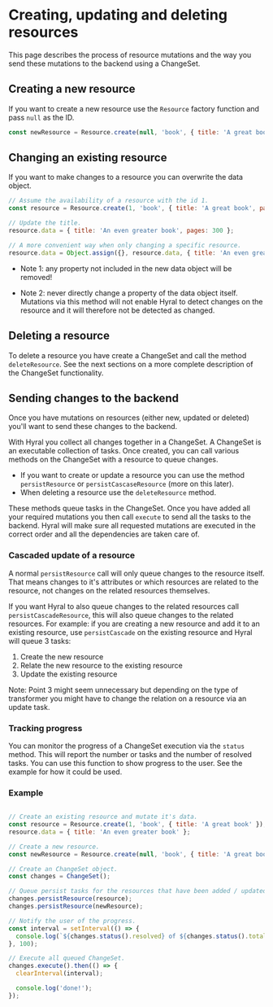 # Creating, updating and deleting resources

This page describes the process of resource mutations and the way you send these mutations to the backend using a
ChangeSet. 

## Creating a new resource

If you want to create a new resource use the `Resource` factory function and pass `null` as the ID.

```javascript
const newResource = Resource.create(null, 'book', { title: 'A great book' });
```

## Changing an existing resource

If you want to make changes to a resource you can overwrite the data object.

```javascript
// Assume the availability of a resource with the id 1.
const resource = Resource.create(1, 'book', { title: 'A great book', pages: 300 });

// Update the title.
resource.data = { title: 'An even greater book', pages: 300 };

// A more convenient way when only changing a specific resource.
resource.data = Object.assign({}, resource.data, { title: 'An even greater book' });
```

* Note 1: any property not included in the new data object will be removed!

* Note 2: never directly change a property of the data object itself. Mutations via this method will not enable Hyral to 
  detect changes on the resource and it will therefore not be detected as changed.

## Deleting a resource

To delete a resource you have create a ChangeSet and call the method `deleteResource`. See the next sections on a more
complete description of the ChangeSet functionality.

## Sending changes to the backend

Once you have mutations on resources (either new, updated or deleted) you'll want to send these changes to the backend.

With Hyral you collect all changes together in a ChangeSet. A ChangeSet is an executable collection of tasks. Once 
created, you can call various methods on the ChangeSet with a resource to queue changes.

- If you want to create or update a resource you can use the method `persistResource` or `persistCascaseResource` (more
  on this later).
- When deleting a resource use the `deleteResource` method.

These methods queue tasks in the ChangeSet. Once you have added all your required mutations you then call `execute` to
send all the tasks to the backend. Hyral will make sure all requested mutations are executed in the correct order
and all the dependencies are taken care of.

### Cascaded update of a resource

A normal `persistResource` call will only queue changes to the resource itself. That means changes to it's attributes or
which resources are related to the resource, not changes on the related resources themselves.

If you want Hyral to also queue changes to the related resources call `persistCascadeResource`, this will also queue
changes to the related resources. For example: if you are creating a new resource and add it to an existing resource, 
use `persistCascade` on the existing resource and Hyral will queue 3 tasks:

1. Create the new resource
2. Relate the new resource to the existing resource
3. Update the existing resource


Note: Point 3 might seem unnecessary but depending on the type of transformer you might have to change the relation 
on a resource via an update task.

### Tracking progress

You can monitor the progress of a ChangeSet execution via the `status` method. This will report the number or tasks and
the number of resolved tasks. You can use this function to show progress to the user. See the example for how it
could be used.

### Example

```javascript

// Create an existing resource and mutate it's data.
const resource = Resource.create(1, 'book', { title: 'A great book' });
resource.data = { title: 'An even greater book' };

// Create a new resource.
const newResource = Resource.create(null, 'book', { title: 'A great book' });

// Create an ChangeSet object.
const changes = ChangeSet();

// Queue persist tasks for the resources that have been added / updated.
changes.persistResource(resource);
changes.persistResource(newResource);

// Notify the user of the progress.
const interval = setInterval(() => {
  console.log(`${changes.status().resolved} of ${changes.status().total} tasks resolved`);
}, 100);

// Execute all queued ChangeSet.
changes.execute().then(() => {
  clearInterval(interval);

  console.log('done!');
});
```

